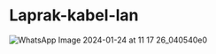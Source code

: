 # Laprak-kabel-lan
![WhatsApp Image 2024-01-24 at 11 17 26_040540e0](https://github.com/09030582226039/Laprak-kabel-lan/assets/126418106/764f270a-070f-489c-8300-405d39c96347)
